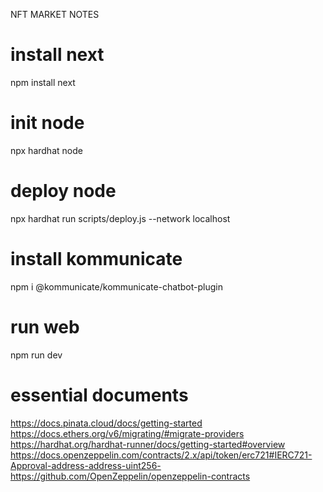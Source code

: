NFT MARKET NOTES

# install next
npm install next

# init node
npx hardhat node 

# deploy node
npx hardhat run scripts/deploy.js --network localhost

# install kommunicate
npm i @kommunicate/kommunicate-chatbot-plugin

# run web
npm run dev

# essential documents
https://docs.pinata.cloud/docs/getting-started
https://docs.ethers.org/v6/migrating/#migrate-providers
https://hardhat.org/hardhat-runner/docs/getting-started#overview
https://docs.openzeppelin.com/contracts/2.x/api/token/erc721#IERC721-Approval-address-address-uint256-
https://github.com/OpenZeppelin/openzeppelin-contracts

